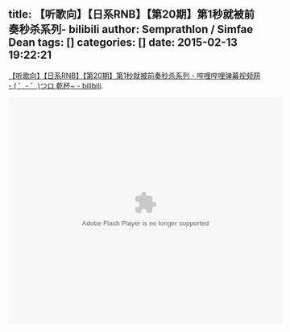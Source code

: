 title: 【听歌向】【日系RNB】【第20期】第1秒就被前奏秒杀系列- bilibili
author: Semprathlon / Simfae Dean
tags: []
categories: []
date: 2015-02-13 19:22:21
---
<a href="http://www.bilibili.com/video/av1991368/#page=2">【听歌向】【日系RNB】【第20期】第1秒就被前奏秒杀系列 - 哔哩哔哩弹幕视频网 - ( ゜- ゜)つロ 乾杯~ - bilibili</a>.

<embed height="452" width="544" quality="high" allowfullscreen="true" type="application/x-shockwave-flash" src="http://share.acg.tv/flash.swf" flashvars="aid=1991368&page=1" pluginspage="http://www.adobe.com/shockwave/download/download.cgi?P1_Prod_Version=ShockwaveFlash"></embed>